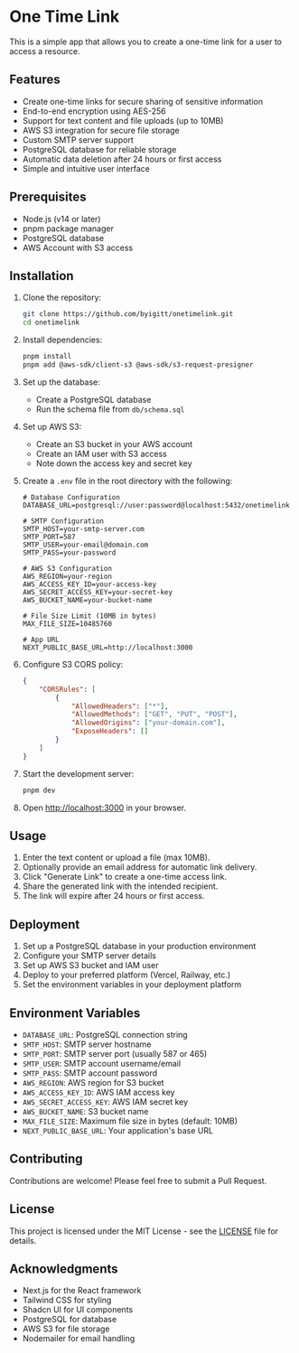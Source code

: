 # One Time Link

This is a simple app that allows you to create a one-time link for a user to access a resource.

## Features

- Create one-time links for secure sharing of sensitive information
- End-to-end encryption using AES-256
- Support for text content and file uploads (up to 10MB)
- AWS S3 integration for secure file storage
- Custom SMTP server support
- PostgreSQL database for reliable storage
- Automatic data deletion after 24 hours or first access
- Simple and intuitive user interface

## Prerequisites

- Node.js (v14 or later)
- pnpm package manager
- PostgreSQL database
- AWS Account with S3 access

## Installation

1. Clone the repository:
   ```bash
   git clone https://github.com/byigitt/onetimelink.git
   cd onetimelink
   ```

2. Install dependencies:
   ```bash
   pnpm install
   pnpm add @aws-sdk/client-s3 @aws-sdk/s3-request-presigner
   ```

3. Set up the database:
   - Create a PostgreSQL database
   - Run the schema file from `db/schema.sql`

4. Set up AWS S3:
   - Create an S3 bucket in your AWS account
   - Create an IAM user with S3 access
   - Note down the access key and secret key

5. Create a `.env` file in the root directory with the following:
   ```env
   # Database Configuration
   DATABASE_URL=postgresql://user:password@localhost:5432/onetimelink

   # SMTP Configuration
   SMTP_HOST=your-smtp-server.com
   SMTP_PORT=587
   SMTP_USER=your-email@domain.com
   SMTP_PASS=your-password

   # AWS S3 Configuration
   AWS_REGION=your-region
   AWS_ACCESS_KEY_ID=your-access-key
   AWS_SECRET_ACCESS_KEY=your-secret-key
   AWS_BUCKET_NAME=your-bucket-name

   # File Size Limit (10MB in bytes)
   MAX_FILE_SIZE=10485760

   # App URL
   NEXT_PUBLIC_BASE_URL=http://localhost:3000
   ```

6. Configure S3 CORS policy:
   ```json
   {
       "CORSRules": [
           {
               "AllowedHeaders": ["*"],
               "AllowedMethods": ["GET", "PUT", "POST"],
               "AllowedOrigins": ["your-domain.com"],
               "ExposeHeaders": []
           }
       ]
   }
   ```

7. Start the development server:
   ```bash
   pnpm dev
   ```

8. Open [http://localhost:3000](http://localhost:3000) in your browser.

## Usage

1. Enter the text content or upload a file (max 10MB).
2. Optionally provide an email address for automatic link delivery.
3. Click "Generate Link" to create a one-time access link.
4. Share the generated link with the intended recipient.
5. The link will expire after 24 hours or first access.

## Deployment

1. Set up a PostgreSQL database in your production environment
2. Configure your SMTP server details
3. Set up AWS S3 bucket and IAM user
4. Deploy to your preferred platform (Vercel, Railway, etc.)
5. Set the environment variables in your deployment platform

## Environment Variables

- `DATABASE_URL`: PostgreSQL connection string
- `SMTP_HOST`: SMTP server hostname
- `SMTP_PORT`: SMTP server port (usually 587 or 465)
- `SMTP_USER`: SMTP account username/email
- `SMTP_PASS`: SMTP account password
- `AWS_REGION`: AWS region for S3 bucket
- `AWS_ACCESS_KEY_ID`: AWS IAM access key
- `AWS_SECRET_ACCESS_KEY`: AWS IAM secret key
- `AWS_BUCKET_NAME`: S3 bucket name
- `MAX_FILE_SIZE`: Maximum file size in bytes (default: 10MB)
- `NEXT_PUBLIC_BASE_URL`: Your application's base URL

## Contributing

Contributions are welcome! Please feel free to submit a Pull Request.

## License

This project is licensed under the MIT License - see the [LICENSE](LICENSE) file for details.

## Acknowledgments

- Next.js for the React framework
- Tailwind CSS for styling
- Shadcn UI for UI components
- PostgreSQL for database
- AWS S3 for file storage
- Nodemailer for email handling
